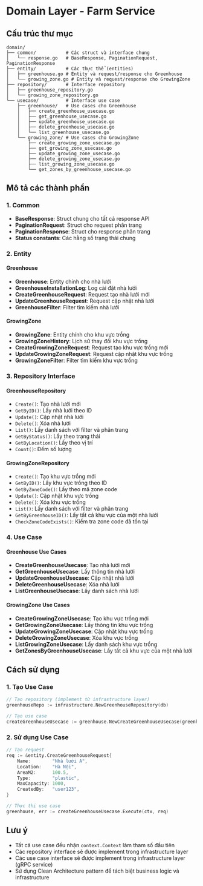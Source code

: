 # Domain Layer - Farm Service

## Cấu trúc thư mục

```
domain/
├── common/           # Các struct và interface chung
│   └── response.go   # BaseResponse, PaginationRequest, PaginationResponse
├── entity/           # Các thực thể (entities)
│   ├── greenhouse.go # Entity và request/response cho Greenhouse
│   └── growing_zone.go # Entity và request/response cho GrowingZone
├── repository/       # Interface repository
│   ├── greenhouse_repository.go
│   └── growing_zone_repository.go
└── usecase/          # Interface use case
    ├── greenhouse/   # Use cases cho Greenhouse
    │   ├── create_greenhouse_usecase.go
    │   ├── get_greenhouse_usecase.go
    │   ├── update_greenhouse_usecase.go
    │   ├── delete_greenhouse_usecase.go
    │   └── list_greenhouse_usecase.go
    └── growing_zone/ # Use cases cho GrowingZone
        ├── create_growing_zone_usecase.go
        ├── get_growing_zone_usecase.go
        ├── update_growing_zone_usecase.go
        ├── delete_growing_zone_usecase.go
        ├── list_growing_zone_usecase.go
        └── get_zones_by_greenhouse_usecase.go
```

## Mô tả các thành phần

### 1. Common
- **BaseResponse**: Struct chung cho tất cả response API
- **PaginationRequest**: Struct cho request phân trang
- **PaginationResponse**: Struct cho response phân trang
- **Status constants**: Các hằng số trạng thái chung

### 2. Entity
#### Greenhouse
- **Greenhouse**: Entity chính cho nhà lưới
- **GreenhouseInstallationLog**: Log cài đặt nhà lưới
- **CreateGreenhouseRequest**: Request tạo nhà lưới mới
- **UpdateGreenhouseRequest**: Request cập nhật nhà lưới
- **GreenhouseFilter**: Filter tìm kiếm nhà lưới

#### GrowingZone
- **GrowingZone**: Entity chính cho khu vực trồng
- **GrowingZoneHistory**: Lịch sử thay đổi khu vực trồng
- **CreateGrowingZoneRequest**: Request tạo khu vực trồng mới
- **UpdateGrowingZoneRequest**: Request cập nhật khu vực trồng
- **GrowingZoneFilter**: Filter tìm kiếm khu vực trồng

### 3. Repository Interface
#### GreenhouseRepository
- `Create()`: Tạo nhà lưới mới
- `GetByID()`: Lấy nhà lưới theo ID
- `Update()`: Cập nhật nhà lưới
- `Delete()`: Xóa nhà lưới
- `List()`: Lấy danh sách với filter và phân trang
- `GetByStatus()`: Lấy theo trạng thái
- `GetByLocation()`: Lấy theo vị trí
- `Count()`: Đếm số lượng

#### GrowingZoneRepository
- `Create()`: Tạo khu vực trồng mới
- `GetByID()`: Lấy khu vực trồng theo ID
- `GetByZoneCode()`: Lấy theo mã zone code
- `Update()`: Cập nhật khu vực trồng
- `Delete()`: Xóa khu vực trồng
- `List()`: Lấy danh sách với filter và phân trang
- `GetByGreenhouseID()`: Lấy tất cả khu vực của một nhà lưới
- `CheckZoneCodeExists()`: Kiểm tra zone code đã tồn tại

### 4. Use Case
#### Greenhouse Use Cases
- **CreateGreenhouseUsecase**: Tạo nhà lưới mới
- **GetGreenhouseUsecase**: Lấy thông tin nhà lưới
- **UpdateGreenhouseUsecase**: Cập nhật nhà lưới
- **DeleteGreenhouseUsecase**: Xóa nhà lưới
- **ListGreenhouseUsecase**: Lấy danh sách nhà lưới

#### GrowingZone Use Cases
- **CreateGrowingZoneUsecase**: Tạo khu vực trồng mới
- **GetGrowingZoneUsecase**: Lấy thông tin khu vực trồng
- **UpdateGrowingZoneUsecase**: Cập nhật khu vực trồng
- **DeleteGrowingZoneUsecase**: Xóa khu vực trồng
- **ListGrowingZoneUsecase**: Lấy danh sách khu vực trồng
- **GetZonesByGreenhouseUsecase**: Lấy tất cả khu vực của một nhà lưới

## Cách sử dụng

### 1. Tạo Use Case
```go
// Tạo repository (implement từ infrastructure layer)
greenhouseRepo := infrastructure.NewGreenhouseRepository(db)

// Tạo use case
createGreenhouseUsecase := greenhouse.NewCreateGreenhouseUsecase(greenhouseRepo)
```

### 2. Sử dụng Use Case
```go
// Tạo request
req := &entity.CreateGreenhouseRequest{
    Name:        "Nhà lưới A",
    Location:    "Hà Nội",
    AreaM2:      100.5,
    Type:        "plastic",
    MaxCapacity: 1000,
    CreatedBy:   "user123",
}

// Thực thi use case
greenhouse, err := createGreenhouseUsecase.Execute(ctx, req)
```

## Lưu ý
- Tất cả use case đều nhận `context.Context` làm tham số đầu tiên
- Các repository interface sẽ được implement trong infrastructure layer
- Các use case interface sẽ được implement trong infrastructure layer (gRPC service)
- Sử dụng Clean Architecture pattern để tách biệt business logic và infrastructure